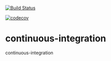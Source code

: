 [![Build Status](https://travis-ci.org/KeithChou/continuous-integration.svg?branch=master)](https://travis-ci.org/KeithChou/continuous-integration)

[![codecov](https://codecov.io/gh/KeithChou/continuous-integration/branch/master/graph/badge.svg)](https://codecov.io/gh/KeithChou/continuous-integration)

# continuous-integration
continuous-integration
